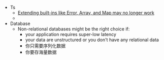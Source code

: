 - Ts
	- [Extending built-ins like Error, Array, and Map may no longer work](https://github.com/Microsoft/TypeScript-wiki/blob/main/Breaking-Changes.md#extending-built-ins-like-error-array-and-map-may-no-longer-work)
	-
- Database
	- Non-relational databases might be the right choice if:
		- your application requires super-low latency
		- your data are unstructured or you don't have any relational data
		- 你只需要序列化数据
		- 你要存海量数据